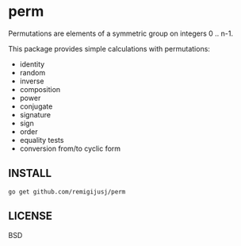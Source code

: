 perm
=========
Permutations are elements of a symmetric group on integers 0 .. n-1.

This package provides simple calculations with permutations:
* identity
* random
* inverse
* composition
* power
* conjugate
* signature
* sign
* order
* equality tests
* conversion from/to cyclic form

INSTALL
-------
	go get github.com/remigijusj/perm

LICENSE
-------
BSD
